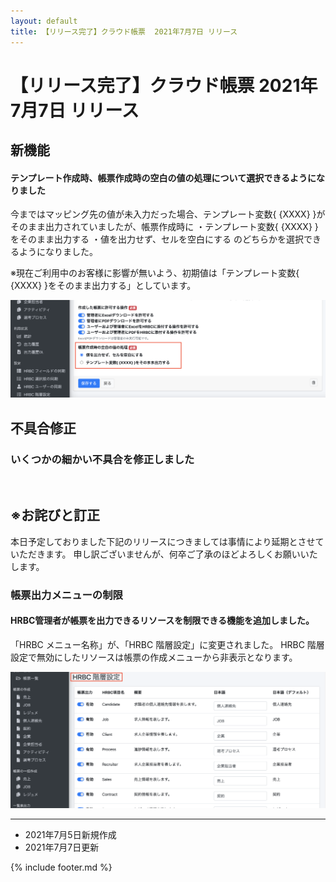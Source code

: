 ```yaml
---
layout: default
title: 【リリース完了】クラウド帳票  2021年7月7日 リリース
---
```


# 【リリース完了】クラウド帳票  2021年7月7日 リリース 

## 新機能

#### テンプレート作成時、帳票作成時の空白の値の処理について選択できるようになりました

今まではマッピング先の値が未入力だった場合、テンプレート変数{ {XXXX} }がそのまま出力されていましたが、帳票作成時に
・テンプレート変数{ {XXXX} }をそのまま出力する
・値を出力せず、セルを空白にする
のどちらかを選択できるようになりました。

※現在ご利用中のお客様に影響が無いよう、初期値は「テンプレート変数{ {XXXX} }をそのまま出力する」としています。


![メンテナンス機能追加](images/20210707/rl210707_1.png)

## 不具合修正

### いくつかの細かい不具合を修正しました


<br>

## ※お詫びと訂正

本日予定しておりました下記のリリースにつきましては事情により延期とさせていただきます。
申し訳ございませんが、何卒ご了承のほどよろしくお願いいたします。 

### 帳票出力メニューの制限

#### HRBC管理者が帳票を出力できるリソースを制限できる機能を追加しました。
「HRBC メニュー名称」が、「HRBC 階層設定」に変更されました。
HRBC 階層設定で無効にしたリソースは帳票の作成メニューから非表示となります。


![メンテナンス機能追加](images/20210707/rl210707_2.png)

-----
* 2021年7月5日新規作成
* 2021年7月7日更新

{% include footer.md %}
